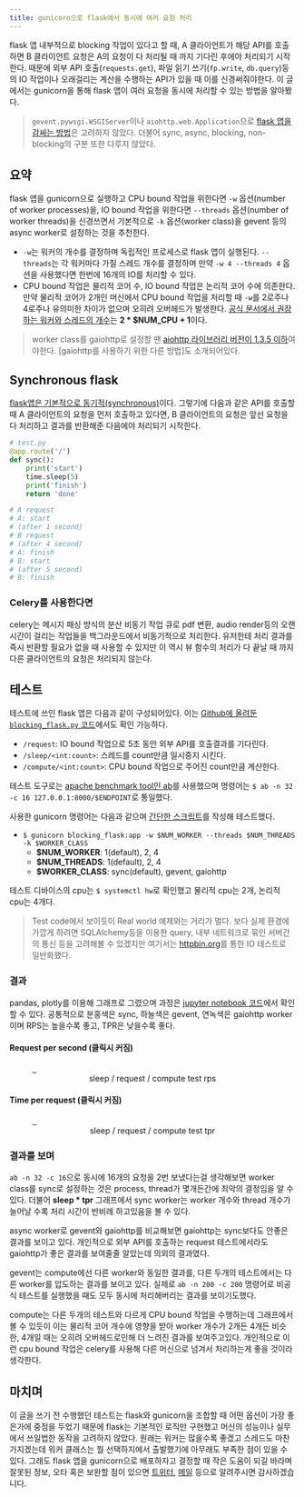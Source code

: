 ```yaml
---
title: gunicorn으로 flask에서 동시에 여러 요청 처리
---
```


flask 앱 내부적으로 blocking 작업이 있다고 할 때, A 클라이언트가 해당 API를 호출하면 B 클라이언트 요청은 A의 요청이 다 처리될 때 까지 기다린 후에야 처리되기 시작한다. 때문에 외부 API 호출(`requests.get`), 파일 읽기 쓰기(`fp.write`, `db.query`)등의 IO 작업이나 오래걸리는 계산을 수행하는 API가 있을 때 이를 신경써줘야한다. 이 글에서는 gunicorn을 통해 flask 앱이 여러 요청을 동시에 처리할 수 있는 방법을 알아봤다.

> `gevent.pywsgi.WSGIServer`이나 `aiohttp.web.Application`으로 [flask 앱을 감싸는 방법]은 고려하지 않았다. 더불어 sync, async, blocking, non-blocking의 구분 또한 다루지 않았다.

## 요약

flask 앱을 gunicorn으로 실행하고 CPU bound 작업을 위한다면 `-w` 옵션(number of worker processes)을, IO bound 작업을 위한다면 `--threads` 옵션(number of worker threads)을 신경쓰면서 기본적으로 `-k` 옵션(worker class)을 gevent 등의 async worker로 설정하는 것을 추천한다.

- `-w`는 워커의 개수를 결정하며 독립적인 프로세스로 flask 앱이 실행된다. `--threads`는 각 워커마다 가질 스레드 개수를 결정하며 만약 `-w 4 --threads 4` 옵션을 사용했다면 한번에 16개의 IO를 처리할 수 있다.
- CPU bound 작업은 물리적 코어 수, IO bound 작업은 논리적 코어 수에 의존한다. 만약 물리적 코어가 2개인 머신에서 CPU bound 작업을 처리할 때 `-w`를 2로주나 4로주나 유의미한 차이가 없으며 오히려 오버헤드가 발생한다. [공식 문서에서 권장하는 워커와 스레드의 개수]는 <b>2 * $NUM_CPU + 1</b>이다.

> worker class를 gaiohttp로 설정할 땐 [aiohttp 라이브러리 버전이 1.3.5 이하]여야한다. [gaiohttp를 사용하기 위한 다른 방법]도 소개되어있다.

## Synchronous flask

[flask앱은 기본적으로 동기적(synchronous)]이다. 그렇기에 다음과 같은 API를 호출할 때 A 클라이언트의 요청을 먼저 호출하고 있다면, B 클라이언트의 요청은 앞선 요청을 다 처리하고 결과를 반환해준 다음에야 처리되기 시작한다.

```py
# test.py
@app.route('/')
def sync():
    print('start')
    time.sleep(5)
    print('finish')
    return 'done'

# A request
# A: start
# (after 1 second)
# B request
# (after 4 second)
# A: finish
# B: start
# (after 5 second)
# B: finish
```

### Celery를 사용한다면

celery는 메시지 패싱 방식의 분산 비동기 작업 큐로 pdf 변환, audio render등의 오랜 시간이 걸리는 작업들을 백그라운드에서 비동기적으로 처리한다. 유저한테 처리 결과를 즉시 반환할 필요가 없을 때 사용할 수 있지만 이 역시 뷰 함수의 처리가 다 끝날 때 까지 다른 클라이언트의 요청은 처리되지 않는다.

## 테스트

테스트에 쓰인 flask 앱은 다음과 같이 구성되어있다. 이는 [Github에 올려둔 `blocking_flask.py` 코드]에서도 확인 가능하다.

- `/request`: IO bound 작업으로 5초 동안 외부 API를 호출결과를 기다린다.
- `/sleep/<int:count>`: 스레드를 count만큼 일시중지 시킨다.
- `/compute/<int:count>`: CPU bound 작업으로 주어진 count만큼 계산한다.

테스트 도구로는 [apache benchmark tool인 ab]를 사용했으며 명령어는 `$ ab -n 32 -c 16 127.0.0.1:8000/$ENDPOINT`로 통일했다.

사용한 gunicorn 명령어는 다음과 같으며 [간단한 스크립트]를 작성해 테스트했다.

- `$ gunicorn blocking_flask:app -w $NUM_WORKER --threads $NUM_THREADS -k $WORKER_CLASS`
    - **$NUM_WORKER**: 1(default), 2, 4
    - **$NUM_THREADS**: 1(default), 2, 4
    - **$WORKER_CLASS**: sync(default), gevent, gaiohttp

테스트 디바이스의 cpu는 `$ systemctl hw`로 확인했고 물리적 cpu는 2개, 논리적 cpu는 4개다.

> Test code에서 보이듯이 Real world 예제와는 거리가 멀다. 보다 실제 환경에 가깝게 하려면 SQLAlchemy등을 이용한 query, 내부 네트워크로 묶인 서버간의 통신 등을 고려해볼 수 있겠지만 여기서는 [httpbin.org]를 통한 IO 테스트로 일반화했다.

### 결과

pandas, plotly를 이용해 그래프로 그렸으며 과정은 [jupyter notebook 코드]에서 확인할 수 있다. 공통적으로 분홍색은 sync, 하늘색은 gevent, 연녹색은 gaiohttp worker이며 RPS는 높을수록 좋고, TPR은 낮을수록 좋다.

#### Request per second (클릭시 커짐)

<figure class="third">
	<a href="/images/20180408/s_rps.png">
        <img src="/images/20180408/s_rps.png" alt="">
    </a>
	<a href="/images/20180408/r_rps.png">
        <img src="/images/20180408/r_rps.png" alt="">
    </a>
	<a href="/images/20180408/c_rps.png">
        <img src="/images/20180408/c_rps.png" alt="">
    </a>
	<figcaption style="text-align: center;">sleep / request / compute test rps</figcaption>
</figure>

#### Time per request (클릭시 커짐)

<figure class="third">
	<a href="/images/20180408/s_tpr.png">
        <img src="/images/20180408/s_tpr.png" alt="">
    </a>
	<a href="/images/20180408/r_tpr.png">
        <img src="/images/20180408/r_tpr.png" alt="">
    </a>
	<a href="/images/20180408/c_tpr.png">
        <img src="/images/20180408/c_tpr.png" alt="">
    </a>
	<figcaption style="text-align: center;">sleep / request / compute test tpr</figcaption>
</figure>

### 결과를 보며

`ab -n 32 -c 16`으로 동시에 16개의 요청을 2번 보냈다는걸 생각해보면 worker class를 sync로 설정하는 것은 process, thread가 몇개든간에 최악의 결정임을 알 수 있다. 더불어 <b>sleep * tpr</b> 그래프에서 sync worker는 worker 개수와 thread 개수가 늘어날 수록 처리 시간이 반비례 하고있음을 볼 수 있다.

async worker로 gevent와 gaiohttp를 비교해보면 gaiohttp는 sync보다도 안좋은 결과를 보이고 있다. 개인적으로 외부 API를 호출하는 request 테스트에서라도 gaiohttp가 좋은 결과를 보여줄줄 알았는데 의외의 결과였다.

gevent는 compute에선 다른 worker와 동일한 결과를, 다른 두개의 테스트에서는 다른 worker를 압도하는 결과를 보이고 있다. 실제로 `ab -n 200 -c 200` 명령어로 비공식 테스트를 실행했을 때도 모두 동시에 처리해버리는 결과를 보이기도했다.

compute는 다른 두개의 테스트와 다르게 CPU bound 작업을 수행하는데 그래프에서 볼 수 있듯이 이는 물리적 코어 개수에 영향을 받아 worker 개수가 2개든 4개든 비슷한, 4개일 때는 오히려 오버헤드로인해 더 느려진 결과를 보여주고있다. 개인적으로 이런 cpu bound 작업은 celery를 사용해 다른 머신으로 넘겨서 처리하는게 좋을 것이라 생각한다.

## 마치며

이 글을 쓰기 전 수행했던 테스트는 flask와 gunicorn을 조합할 때 어떤 옵션이 가장 좋은가에 중점을 두었기 때문에 flask는 기본적인 로직만 구현했고 머신의 성능이나 실무에서 쓰일법한 동작을 고려하지 않았다. 원래는 워커는 많을수록 좋겠고 스레드도 마찬가지겠는데 워커 클래스는 뭘 선택하지에서 출발했기에 아무래도 부족한 점이 있을 수 있다. 그래도 flask 앱을 gunicorn으로 배포하자고 결정할 때 작은 도움이 되길 바라며 잘못된 정보, 오타 혹은 보완할 점이 있으면 [트위터](https://twitter.com/res_tin), [메일](mailto:wintermy201@gmail.com) 등으로 알려주시면 감사하겠습니다.

[flask앱은 기본적으로 동기적(synchronous)]: http://flask.pocoo.org/docs/0.12/design/#thread-locals
[aiohttp 라이브러리 버전이 1.3.5 이하]: https://github.com/benoitc/gunicorn/issues/1526
[`gaiohttp`를 사용하기 위한 다른 방법]: http://docs.gunicorn.org/en/latest/design.html#asyncio-workers
[flask 앱을 감싸는 방법]: https://github.com/benoitc/gunicorn/blob/master/examples/frameworks/flaskapp_aiohttp_wsgi.py
[Github에 올려둔 `blocking_flask.py` 코드]: https://github.com/JungWinter/Code_Study/blob/master/Python/Research/gunicorn_flask_test/blocking_flask.py
[공식 문서에서 권장하는 워커와 스레드의 개수]: http://docs.gunicorn.org/en/stable/settings.html#worker-processes
[httpbin.org]: http://httpbin.org
[apache benchmark tool인 ab]: https://httpd.apache.org/docs/2.4/programs/ab.html
[간단한 스크립트]: https://github.com/JungWinter/Code_Study/blob/master/Python/Research/gunicorn_flask_test/gunicorn_test.py
[jupyter notebook 코드]: https://github.com/JungWinter/Code_Study/blob/master/Python/Research/gunicorn_flask_test/analysis.ipynb
